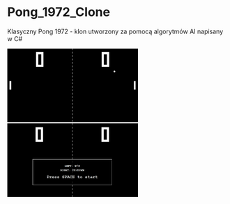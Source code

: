 # Pong_1972_Clone

Klasyczny Pong 1972 - klon utworzony za pomocą algorytmów AI napisany w C#

<img src="https://github.com/JacekHelka/Pong_Clone_1972/blob/master/Pong_Play_1.png" alt="PONG play screen" width="300"/>

<img src="https://github.com/JacekHelka/Pong_Clone_1972/blob/master/Pong_Start.png" alt="PONG start screen" width="300"/>

